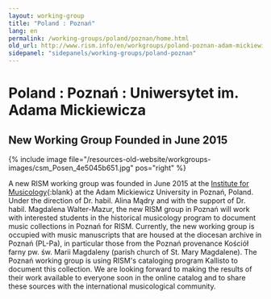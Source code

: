 ```yaml
---
layout: working-group
title: "Poland : Poznań"
lang: en
permalink: /working-groups/poland/poznan/home.html
old_url: http://www.rism.info/en/workgroups/poland-poznan-adam-mickiewicz-university/home.html
sidepanel: "sidepanels/working-groups/poland-poznan"
---
```


# Poland : Poznań : Uniwersytet im. Adama Mickiewicza

## New Working Group Founded in June 2015

{% include image file="/resources-old-website/workgroups-images/csm_Posen_4e5045b651.jpg" pos="right" %}

A new RISM working group was founded in June 2015 at the [Institute for Musicology](http://www.muzykologia.amu.edu.pl/){:blank} at the Adam Mickiewicz University in Poznań, Poland. Under the direction of Dr. habil. Alina Mądry and with the support of Dr. habil. Magdalena Walter-Mazur, the new RISM group in Poznań will work with interested students in the historical musicology program to document music collections in Poznań for RISM. Currently, the new working group is occupied with music manuscripts that are housed at the diocesan archive in Poznań (PL-Pa), in particular those from the Poznań provenance Kościół farny pw. św. Marii Magdaleny (parish church of St. Mary Magdalene). The Poznań working group is using RISM's cataloging program Kallisto to document this collection. We are looking forward to making the results of their work available to everyone soon in the online catalog and to share these sources with the international musicological community.
